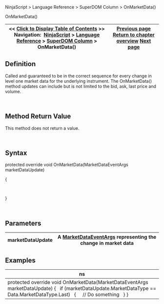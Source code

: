 ﻿


NinjaScript \> Language Reference \> SuperDOM Column \> OnMarketData()






















OnMarketData()







| \<\< [Click to Display Table of Contents](superdomcolumn_onmarketdata.md) \>\> **Navigation:**     [NinjaScript](ninjascript.md) \> [Language Reference](language_reference_wip.md) \> [SuperDOM Column](superdom_column.md) \> OnMarketData() | [Previous page](superdomcolumn_marketdepth.md) [Return to chapter overview](superdom_column.md) [Next page](superdomcolumn_onorderupdate.md) |
| --- | --- |











## Definition


Called and guaranteed to be in the correct sequence for every change in level one market data for the underlying instrument. The OnMarketData() method updates can include but is not limited to the bid, ask, last price and volume.


 


## Method Return Value


This method does not return a value.


 


## Syntax


protected override void OnMarketData(MarketDataEventArgs marketDataUpdate)  

{  

   

}


 


## Parameters




| marketDataUpdate | A [MarketDataEventArgs](marketdataeventargs.md) representing the change in market data |
| --- | --- |



## 


## 


## Examples




| ns |
| --- |
| protected override void OnMarketData(MarketDataEventArgs marketDataUpdate) {    if (marketDataUpdate.MarketDataType \=\= Data.MarketDataType.Last)    {      // Do something    } } |









